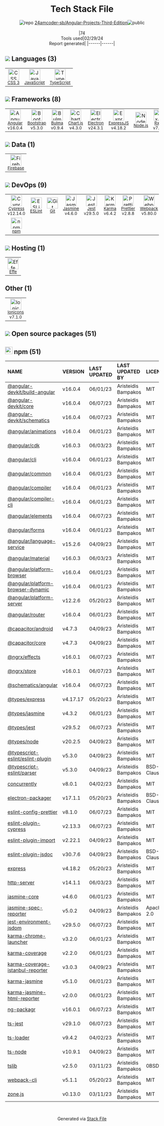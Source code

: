 <!--
&lt;--- Readme.md Snippet without images Start ---&gt;
## Tech Stack
24amcoder-sb/Angular-Projects-Third-Edition is built on the following main stack:

- [JavaScript](https://developer.mozilla.org/en-US/docs/Web/JavaScript) – Languages
- [TypeScript](http://www.typescriptlang.org) – Languages
- [Angular](https://angular.io) – Javascript MVC Frameworks
- [Bootstrap](http://getbootstrap.com/) – Front-End Frameworks
- [Bulma](http://bulma.io/) – Front-End Frameworks
- [Chart.js](http://www.chartjs.org/) – Charting Libraries
- [Electron](http://electron.atom.io/) – Cross-Platform Desktop Development
- [ExpressJS](http://expressjs.com/) – Microframeworks (Backend)
- [Node.js](http://nodejs.org/) – Frameworks (Full Stack)
- [RxJS](http://reactivex.io/rxjs/) – Concurrency Frameworks
- [Firebase](https://firebase.google.com/) – Realtime Backend / API
- [Cypress](https://www.cypress.io/) – Javascript Testing Framework
- [ESLint](http://eslint.org/) – Code Review
- [Jasmine](http://jasmine.github.io/) – Javascript Testing Framework
- [Jest](http://facebook.github.io/jest/) – Javascript Testing Framework
- [Karma](http://karma-runner.github.io/) – Browser Testing
- [Prettier](https://prettier.io/) – Code Review
- [Webpack](http://webpack.js.org) – JS Build Tools / JS Task Runners
- [Effe](http://redbeardlab.github.io/2016/03/05/effe.html) – Serverless / Task Processing
- [Ionicons](http://ionicons.com/) – UI Components

Full tech stack [here](/techstack.md)

&lt;--- Readme.md Snippet without images End ---&gt;

&lt;--- Readme.md Snippet with images Start ---&gt;
## Tech Stack
24amcoder-sb/Angular-Projects-Third-Edition is built on the following main stack:

- <img width='25' height='25' src='https://img.stackshare.io/service/1209/javascript.jpeg' alt='JavaScript'/> [JavaScript](https://developer.mozilla.org/en-US/docs/Web/JavaScript) – Languages
- <img width='25' height='25' src='https://img.stackshare.io/service/1612/bynNY5dJ.jpg' alt='TypeScript'/> [TypeScript](http://www.typescriptlang.org) – Languages
- <img width='25' height='25' src='https://img.stackshare.io/service/3745/cb8U-gL6_400x400.jpg' alt='Angular'/> [Angular](https://angular.io) – Javascript MVC Frameworks
- <img width='25' height='25' src='https://img.stackshare.io/service/1101/C9QJ7V3X.png' alt='Bootstrap'/> [Bootstrap](http://getbootstrap.com/) – Front-End Frameworks
- <img width='25' height='25' src='https://img.stackshare.io/service/5204/bulma-logo.png' alt='Bulma'/> [Bulma](http://bulma.io/) – Front-End Frameworks
- <img width='25' height='25' src='https://img.stackshare.io/service/3866/_GD1-XrU_400x400.jpg' alt='Chart.js'/> [Chart.js](http://www.chartjs.org/) – Charting Libraries
- <img width='25' height='25' src='https://img.stackshare.io/service/2946/default_18a71b65e69d7aef5f218ae07f64eb6e1594c444.jpg' alt='Electron'/> [Electron](http://electron.atom.io/) – Cross-Platform Desktop Development
- <img width='25' height='25' src='https://img.stackshare.io/service/1163/hashtag.png' alt='ExpressJS'/> [ExpressJS](http://expressjs.com/) – Microframeworks (Backend)
- <img width='25' height='25' src='https://img.stackshare.io/service/1011/n1JRsFeB_400x400.png' alt='Node.js'/> [Node.js](http://nodejs.org/) – Frameworks (Full Stack)
- <img width='25' height='25' src='https://img.stackshare.io/service/1796/984368.png' alt='RxJS'/> [RxJS](http://reactivex.io/rxjs/) – Concurrency Frameworks
- <img width='25' height='25' src='https://img.stackshare.io/service/116/cZLxNFZS.jpg' alt='Firebase'/> [Firebase](https://firebase.google.com/) – Realtime Backend / API
- <img width='25' height='25' src='https://img.stackshare.io/service/9231/default_66c5c1a197dcd0232e41e4ab6299d119b4e165b3.png' alt='Cypress'/> [Cypress](https://www.cypress.io/) – Javascript Testing Framework
- <img width='25' height='25' src='https://img.stackshare.io/service/3337/Q4L7Jncy.jpg' alt='ESLint'/> [ESLint](http://eslint.org/) – Code Review
- <img width='25' height='25' src='https://img.stackshare.io/service/831/7c0b595409af531b9cdeb07f8c513e8b.png' alt='Jasmine'/> [Jasmine](http://jasmine.github.io/) – Javascript Testing Framework
- <img width='25' height='25' src='https://img.stackshare.io/service/830/jest.png' alt='Jest'/> [Jest](http://facebook.github.io/jest/) – Javascript Testing Framework
- <img width='25' height='25' src='https://img.stackshare.io/service/1420/TidYGd6a.png' alt='Karma'/> [Karma](http://karma-runner.github.io/) – Browser Testing
- <img width='25' height='25' src='https://img.stackshare.io/service/7035/default_66f265943abed56bcdbfca1c866a4261b1fbb063.jpg' alt='Prettier'/> [Prettier](https://prettier.io/) – Code Review
- <img width='25' height='25' src='https://img.stackshare.io/service/1682/IMG_4636.PNG' alt='Webpack'/> [Webpack](http://webpack.js.org) – JS Build Tools / JS Task Runners
- <img width='25' height='25' src='https://img.stackshare.io/no-img-open-source.png' alt='Effe'/> [Effe](http://redbeardlab.github.io/2016/03/05/effe.html) – Serverless / Task Processing
- <img width='25' height='25' src='https://img.stackshare.io/service/5368/icon.png' alt='Ionicons'/> [Ionicons](http://ionicons.com/) – UI Components

Full tech stack [here](/techstack.md)

&lt;--- Readme.md Snippet with images End ---&gt;
-->
<div align="center">

# Tech Stack File
![](https://img.stackshare.io/repo.svg "repo") [24amcoder-sb/Angular-Projects-Third-Edition](https://github.com/24amcoder-sb/Angular-Projects-Third-Edition)![](https://img.stackshare.io/public_badge.svg "public")
<br/><br/>
|74<br/>Tools used|02/29/24 <br/>Report generated|
|------|------|
</div>

## <img src='https://img.stackshare.io/languages.svg'/> Languages (3)
<table><tr>
  <td align='center'>
  <img width='36' height='36' src='https://img.stackshare.io/service/6727/css.png' alt='CSS 3'>
  <br>
  <sub><a href="https://developer.mozilla.org/en-US/docs/Web/CSS/CSS3">CSS 3</a></sub>
  <br>
  <sub></sub>
</td>

<td align='center'>
  <img width='36' height='36' src='https://img.stackshare.io/service/1209/javascript.jpeg' alt='JavaScript'>
  <br>
  <sub><a href="https://developer.mozilla.org/en-US/docs/Web/JavaScript">JavaScript</a></sub>
  <br>
  <sub></sub>
</td>

<td align='center'>
  <img width='36' height='36' src='https://img.stackshare.io/service/1612/bynNY5dJ.jpg' alt='TypeScript'>
  <br>
  <sub><a href="http://www.typescriptlang.org">TypeScript</a></sub>
  <br>
  <sub></sub>
</td>

</tr>
</table>

## <img src='https://img.stackshare.io/frameworks.svg'/> Frameworks (8)
<table><tr>
  <td align='center'>
  <img width='36' height='36' src='https://img.stackshare.io/service/3745/cb8U-gL6_400x400.jpg' alt='Angular'>
  <br>
  <sub><a href="https://angular.io">Angular</a></sub>
  <br>
  <sub>v16.0.4</sub>
</td>

<td align='center'>
  <img width='36' height='36' src='https://img.stackshare.io/service/1101/C9QJ7V3X.png' alt='Bootstrap'>
  <br>
  <sub><a href="http://getbootstrap.com/">Bootstrap</a></sub>
  <br>
  <sub>v5.3.0</sub>
</td>

<td align='center'>
  <img width='36' height='36' src='https://img.stackshare.io/service/5204/bulma-logo.png' alt='Bulma'>
  <br>
  <sub><a href="http://bulma.io/">Bulma</a></sub>
  <br>
  <sub>v0.9.4</sub>
</td>

<td align='center'>
  <img width='36' height='36' src='https://img.stackshare.io/service/3866/_GD1-XrU_400x400.jpg' alt='Chart.js'>
  <br>
  <sub><a href="http://www.chartjs.org/">Chart.js</a></sub>
  <br>
  <sub>v4.3.0</sub>
</td>

<td align='center'>
  <img width='36' height='36' src='https://img.stackshare.io/service/2946/default_18a71b65e69d7aef5f218ae07f64eb6e1594c444.jpg' alt='Electron'>
  <br>
  <sub><a href="http://electron.atom.io/">Electron</a></sub>
  <br>
  <sub>v24.3.1</sub>
</td>

<td align='center'>
  <img width='36' height='36' src='https://img.stackshare.io/service/1163/hashtag.png' alt='ExpressJS'>
  <br>
  <sub><a href="http://expressjs.com/">ExpressJS</a></sub>
  <br>
  <sub>v4.18.2</sub>
</td>

<td align='center'>
  <img width='36' height='36' src='https://img.stackshare.io/service/1011/n1JRsFeB_400x400.png' alt='Node.js'>
  <br>
  <sub><a href="http://nodejs.org/">Node.js</a></sub>
  <br>
  <sub></sub>
</td>

<td align='center'>
  <img width='36' height='36' src='https://img.stackshare.io/service/1796/984368.png' alt='RxJS'>
  <br>
  <sub><a href="http://reactivex.io/rxjs/">RxJS</a></sub>
  <br>
  <sub>v7.8.1</sub>
</td>

</tr>
</table>

## <img src='https://img.stackshare.io/databases.svg'/> Data (1)
<table><tr>
  <td align='center'>
  <img width='36' height='36' src='https://img.stackshare.io/service/116/cZLxNFZS.jpg' alt='Firebase'>
  <br>
  <sub><a href="https://firebase.google.com/">Firebase</a></sub>
  <br>
  <sub></sub>
</td>

</tr>
</table>

## <img src='https://img.stackshare.io/devops.svg'/> DevOps (9)
<table><tr>
  <td align='center'>
  <img width='36' height='36' src='https://img.stackshare.io/service/9231/default_66c5c1a197dcd0232e41e4ab6299d119b4e165b3.png' alt='Cypress'>
  <br>
  <sub><a href="https://www.cypress.io/">Cypress</a></sub>
  <br>
  <sub>v12.14.0</sub>
</td>

<td align='center'>
  <img width='36' height='36' src='https://img.stackshare.io/service/3337/Q4L7Jncy.jpg' alt='ESLint'>
  <br>
  <sub><a href="http://eslint.org/">ESLint</a></sub>
  <br>
  <sub></sub>
</td>

<td align='center'>
  <img width='36' height='36' src='https://img.stackshare.io/service/1046/git.png' alt='Git'>
  <br>
  <sub><a href="http://git-scm.com/">Git</a></sub>
  <br>
  <sub></sub>
</td>

<td align='center'>
  <img width='36' height='36' src='https://img.stackshare.io/service/831/7c0b595409af531b9cdeb07f8c513e8b.png' alt='Jasmine'>
  <br>
  <sub><a href="http://jasmine.github.io/">Jasmine</a></sub>
  <br>
  <sub>v4.6.0</sub>
</td>

<td align='center'>
  <img width='36' height='36' src='https://img.stackshare.io/service/830/jest.png' alt='Jest'>
  <br>
  <sub><a href="http://facebook.github.io/jest/">Jest</a></sub>
  <br>
  <sub>v29.5.0</sub>
</td>

<td align='center'>
  <img width='36' height='36' src='https://img.stackshare.io/service/1420/TidYGd6a.png' alt='Karma'>
  <br>
  <sub><a href="http://karma-runner.github.io/">Karma</a></sub>
  <br>
  <sub>v6.4.2</sub>
</td>

<td align='center'>
  <img width='36' height='36' src='https://img.stackshare.io/service/7035/default_66f265943abed56bcdbfca1c866a4261b1fbb063.jpg' alt='Prettier'>
  <br>
  <sub><a href="https://prettier.io/">Prettier</a></sub>
  <br>
  <sub>v2.8.8</sub>
</td>

<td align='center'>
  <img width='36' height='36' src='https://img.stackshare.io/service/1682/IMG_4636.PNG' alt='Webpack'>
  <br>
  <sub><a href="http://webpack.js.org">Webpack</a></sub>
  <br>
  <sub>v5.80.0</sub>
</td>

</tr>
<tr>
  <td align='center'>
  <img width='36' height='36' src='https://img.stackshare.io/service/1120/lejvzrnlpb308aftn31u.png' alt='npm'>
  <br>
  <sub><a href="https://www.npmjs.com/">npm</a></sub>
  <br>
  <sub></sub>
</td>

</tr>
</table>

## <img src='https://img.stackshare.io/hosting.svg'/> Hosting (1)
<table><tr>
  <td align='center'>
  <img width='36' height='36' src='https://img.stackshare.io/no-img-open-source.png' alt='Effe'>
  <br>
  <sub><a href="http://redbeardlab.github.io/2016/03/05/effe.html">Effe</a></sub>
  <br>
  <sub></sub>
</td>

</tr>
</table>

## Other (1)
<table><tr>
  <td align='center'>
  <img width='36' height='36' src='https://img.stackshare.io/service/5368/icon.png' alt='Ionicons'>
  <br>
  <sub><a href="http://ionicons.com/">Ionicons</a></sub>
  <br>
  <sub>v7.1.0</sub>
</td>

</tr>
</table>


## <img src='https://img.stackshare.io/group.svg' /> Open source packages (51)</h2>

## <img width='24' height='24' src='https://img.stackshare.io/service/1120/lejvzrnlpb308aftn31u.png'/> npm (51)

|NAME|VERSION|LAST UPDATED|LAST UPDATED BY|LICENSE|VULNERABILITIES|
|:------|:------|:------|:------|:------|:------|
|[@angular-devkit/build-angular](https://www.npmjs.com/@angular-devkit/build-angular)|v16.0.4|06/01/23|Aristeidis Bampakos |MIT|N/A|
|[@angular-devkit/core](https://www.npmjs.com/@angular-devkit/core)|v16.0.4|06/07/23|Aristeidis Bampakos |MIT|N/A|
|[@angular-devkit/schematics](https://www.npmjs.com/@angular-devkit/schematics)|v16.0.4|06/07/23|Aristeidis Bampakos |MIT|N/A|
|[@angular/animations](https://www.npmjs.com/@angular/animations)|v16.0.4|06/01/23|Aristeidis Bampakos |MIT|N/A|
|[@angular/cdk](https://www.npmjs.com/@angular/cdk)|v16.0.3|06/03/23|Aristeidis Bampakos |MIT|N/A|
|[@angular/cli](https://www.npmjs.com/@angular/cli)|v16.0.4|06/01/23|Aristeidis Bampakos |MIT|N/A|
|[@angular/common](https://www.npmjs.com/@angular/common)|v16.0.4|06/01/23|Aristeidis Bampakos |MIT|N/A|
|[@angular/compiler](https://www.npmjs.com/@angular/compiler)|v16.0.4|06/01/23|Aristeidis Bampakos |MIT|N/A|
|[@angular/compiler-cli](https://www.npmjs.com/@angular/compiler-cli)|v16.0.4|06/01/23|Aristeidis Bampakos |MIT|N/A|
|[@angular/elements](https://www.npmjs.com/@angular/elements)|v16.0.4|06/07/23|Aristeidis Bampakos |MIT|N/A|
|[@angular/forms](https://www.npmjs.com/@angular/forms)|v16.0.4|06/01/23|Aristeidis Bampakos |MIT|N/A|
|[@angular/language-service](https://www.npmjs.com/@angular/language-service)|v15.2.6|04/09/23|Aristeidis Bampakos |MIT|N/A|
|[@angular/material](https://www.npmjs.com/@angular/material)|v16.0.3|06/03/23|Aristeidis Bampakos |MIT|N/A|
|[@angular/platform-browser](https://www.npmjs.com/@angular/platform-browser)|v16.0.4|06/01/23|Aristeidis Bampakos |MIT|N/A|
|[@angular/platform-browser-dynamic](https://www.npmjs.com/@angular/platform-browser-dynamic)|v16.0.4|06/01/23|Aristeidis Bampakos |MIT|N/A|
|[@angular/platform-server](https://www.npmjs.com/@angular/platform-server)|v12.2.6|05/20/23|Aristeidis Bampakos |MIT|N/A|
|[@angular/router](https://www.npmjs.com/@angular/router)|v16.0.4|06/01/23|Aristeidis Bampakos |MIT|N/A|
|[@capacitor/android](https://www.npmjs.com/@capacitor/android)|v4.7.3|04/09/23|Aristeidis Bampakos |MIT|N/A|
|[@capacitor/core](https://www.npmjs.com/@capacitor/core)|v4.7.3|04/09/23|Aristeidis Bampakos |MIT|N/A|
|[@ngrx/effects](https://www.npmjs.com/@ngrx/effects)|v16.0.1|06/07/23|Aristeidis Bampakos |MIT|N/A|
|[@ngrx/store](https://www.npmjs.com/@ngrx/store)|v16.0.1|06/07/23|Aristeidis Bampakos |MIT|N/A|
|[@schematics/angular](https://www.npmjs.com/@schematics/angular)|v16.0.4|06/07/23|Aristeidis Bampakos |MIT|N/A|
|[@types/express](https://www.npmjs.com/@types/express)|v4.17.17|05/20/23|Aristeidis Bampakos |MIT|N/A|
|[@types/jasmine](https://www.npmjs.com/@types/jasmine)|v4.3.2|06/01/23|Aristeidis Bampakos |MIT|N/A|
|[@types/jest](https://www.npmjs.com/@types/jest)|v29.5.2|06/07/23|Aristeidis Bampakos |MIT|N/A|
|[@types/node](https://www.npmjs.com/@types/node)|v20.2.5|04/09/23|Aristeidis Bampakos |MIT|N/A|
|[@typescript-eslint/eslint-plugin](https://www.npmjs.com/@typescript-eslint/eslint-plugin)|v5.3.0|04/09/23|Aristeidis Bampakos |MIT|N/A|
|[@typescript-eslint/parser](https://www.npmjs.com/@typescript-eslint/parser)|v5.3.0|04/09/23|Aristeidis Bampakos |BSD-2-Clause|N/A|
|[concurrently](https://www.npmjs.com/concurrently)|v8.0.1|04/02/23|Aristeidis Bampakos |MIT|N/A|
|[electron-packager](https://www.npmjs.com/electron-packager)|v17.1.1|05/20/23|Aristeidis Bampakos |BSD-2-Clause|N/A|
|[eslint-config-prettier](https://www.npmjs.com/eslint-config-prettier)|v8.1.0|06/07/23|Aristeidis Bampakos |MIT|N/A|
|[eslint-plugin-cypress](https://www.npmjs.com/eslint-plugin-cypress)|v2.13.3|06/07/23|Aristeidis Bampakos |MIT|N/A|
|[eslint-plugin-import](https://www.npmjs.com/eslint-plugin-import)|v2.22.1|04/09/23|Aristeidis Bampakos |MIT|N/A|
|[eslint-plugin-jsdoc](https://www.npmjs.com/eslint-plugin-jsdoc)|v30.7.6|04/09/23|Aristeidis Bampakos |BSD-3-Clause|N/A|
|[express](https://www.npmjs.com/express)|v4.18.2|05/20/23|Aristeidis Bampakos |MIT|N/A|
|[http-server](https://www.npmjs.com/http-server)|v14.1.1|06/03/23|Aristeidis Bampakos |MIT|N/A|
|[jasmine-core](https://www.npmjs.com/jasmine-core)|v4.6.0|06/01/23|Aristeidis Bampakos |MIT|N/A|
|[jasmine-spec-reporter](https://www.npmjs.com/jasmine-spec-reporter)|v5.0.2|04/09/23|Aristeidis Bampakos |Apache-2.0|N/A|
|[jest-environment-jsdom](https://www.npmjs.com/jest-environment-jsdom)|v29.5.0|06/07/23|Aristeidis Bampakos |MIT|N/A|
|[karma-chrome-launcher](https://www.npmjs.com/karma-chrome-launcher)|v3.2.0|06/01/23|Aristeidis Bampakos |MIT|N/A|
|[karma-coverage](https://www.npmjs.com/karma-coverage)|v2.2.0|06/01/23|Aristeidis Bampakos |MIT|N/A|
|[karma-coverage-istanbul-reporter](https://www.npmjs.com/karma-coverage-istanbul-reporter)|v3.0.3|04/09/23|Aristeidis Bampakos |MIT|N/A|
|[karma-jasmine](https://www.npmjs.com/karma-jasmine)|v5.1.0|06/01/23|Aristeidis Bampakos |MIT|N/A|
|[karma-jasmine-html-reporter](https://www.npmjs.com/karma-jasmine-html-reporter)|v2.0.0|06/01/23|Aristeidis Bampakos |MIT|N/A|
|[ng-packagr](https://www.npmjs.com/ng-packagr)|v16.0.1|06/07/23|Aristeidis Bampakos |MIT|N/A|
|[ts-jest](https://www.npmjs.com/ts-jest)|v29.1.0|06/07/23|Aristeidis Bampakos |MIT|N/A|
|[ts-loader](https://www.npmjs.com/ts-loader)|v9.4.2|04/02/23|Aristeidis Bampakos |MIT|N/A|
|[ts-node](https://www.npmjs.com/ts-node)|v10.9.1|04/09/23|Aristeidis Bampakos |MIT|N/A|
|[tslib](https://www.npmjs.com/tslib)|v2.5.0|03/11/23|Aristeidis Bampakos |0BSD|N/A|
|[webpack-cli](https://www.npmjs.com/webpack-cli)|v5.1.1|05/20/23|Aristeidis Bampakos |MIT|N/A|
|[zone.js](https://www.npmjs.com/zone.js)|v0.13.0|03/11/23|Aristeidis Bampakos |MIT|N/A|

<br/>
<div align='center'>

Generated via [Stack File](https://github.com/marketplace/stack-file)

